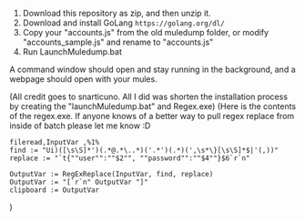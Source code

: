 1. Download this repository as zip, and then unzip it.
2. Download and install GoLang ``` https://golang.org/dl/ ```
3. Copy your "accounts.js" from the old muledump folder, or modify "accounts_sample.js" and rename to "accounts.js"
4. Run LaunchMuledump.bat

A command window should open and stay running in the background, and a webpage should open with your mules. 

(All credit goes to snarticuno. All I did was shorten the installation process by creating the "launchMuledump.bat" and Regex.exe)
(Here is the contents of the regex.exe. If anyone knows of a better way to pull regex replace from inside of batch please let me know :D

	fileread,InputVar ,%1%
	find := "Ui)([\s\S]*')(.*@.*\..*)('.*')(.*)(',\s*\}[\s\S]*$|'(,))"
	replace := "`t{""user"":""$2"", ""password"":""$4""}$6`r`n"

	OutputVar := RegExReplace(InputVar, find, replace)
	OutputVar := "[`r`n" OutputVar "]"
	clipboard := OutputVar
)
